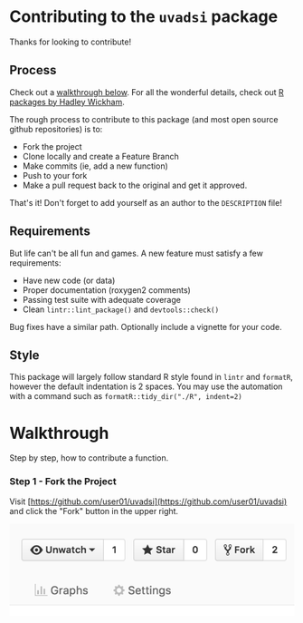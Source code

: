 # Contributing to the `uvadsi` package

Thanks for looking to contribute!

## Process

Check out a [walkthrough below](#walkthrough). For all the wonderful details, check out [R packages by Hadley Wickham](http://r-pkgs.had.co.nz/).

The rough process to contribute to this package (and most open source github repositories) is to:

 * Fork the project
 * Clone locally and create a Feature Branch
 * Make commits (ie, add a new function)
 * Push to your fork
 * Make a pull request back to the original and get it approved.

That's it! Don't forget to add yourself as an author to the `DESCRIPTION` file!

## Requirements

But life can't be all fun and games. A new feature must satisfy a few requirements:

 * Have new code (or data)
 * Proper documentation (roxygen2 comments)
 * Passing test suite with adequate coverage
 * Clean `lintr::lint_package()` and `devtools::check()`

Bug fixes have a similar path. Optionally include a vignette for your code.

## Style

This package will largely follow standard R style found in `lintr` and `formatR`, however the default indentation is 2 spaces. You may use the automation with a command such as `formatR::tidy_dir("./R", indent=2)`

# Walkthrough

Step by step, how to contribute a function.

### Step 1 - Fork the Project

Visit [https://github.com/user01/uvadsi](https://github.com/user01/uvadsi) and click the "Fork" button in the upper right.

![Fork this project](assets/fork_button.png "Fork Repo")
